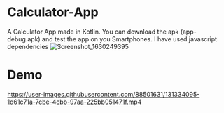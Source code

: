 # Calculator-App
A Calculator App made in Kotlin. You can download the apk (app-debug.apk) and test the app on you Smartphones. I have used javascript dependencies
![Screenshot_1630249395](https://user-images.githubusercontent.com/88501631/131255352-5cbdabf8-6980-446e-84f2-c16608b24f01.png)
# Demo
https://user-images.githubusercontent.com/88501631/131334095-1d61c71a-7cbe-4cbb-97aa-225bb051471f.mp4

